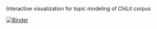 Interactive visualization for topic modeling of ChiLit corpus

[![Binder](https://mybinder.org/badge_logo.svg)](https://mybinder.org/v2/gh/tonazzog/ChiLit_Topic_Visual/HEAD)
